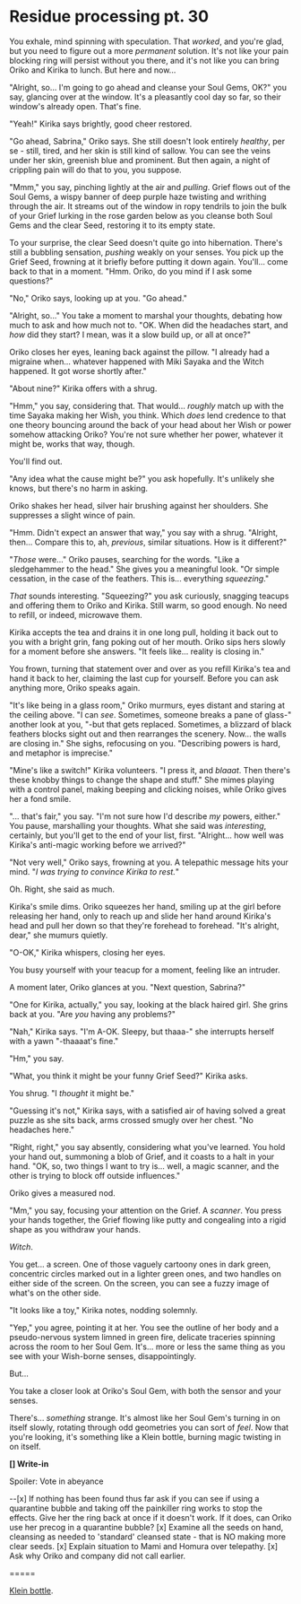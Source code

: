 # Residue processing pt. 30

You exhale, mind spinning with speculation. That *worked*, and you're glad, but you need to figure out a more *permanent* solution. It's not like your pain blocking ring will persist without you there, and it's not like you can bring Oriko and Kirika to lunch. But here and now\...

"Alright, so... I'm going to go ahead and cleanse your Soul Gems, OK?" you say, glancing over at the window. It's a pleasantly cool day so far, so their window's already open. That's fine.

"Yeah!" Kirika says brightly, good cheer restored.

"Go ahead, Sabrina," Oriko says. She still doesn't look entirely *healthy*, per se - still, tired, and her skin is still kind of sallow. You can see the veins under her skin, greenish blue and prominent. But then again, a night of crippling pain will do that to you, you suppose.

"Mmm," you say, pinching lightly at the air and *pulling*. Grief flows out of the Soul Gems, a wispy banner of deep purple haze twisting and writhing through the air. It streams out of the window in ropy tendrils to join the bulk of your Grief lurking in the rose garden below as you cleanse both Soul Gems and the clear Seed, restoring it to its empty state.

To your surprise, the clear Seed doesn't quite go into hibernation. There's still a bubbling sensation, *pushing* weakly on your senses. You pick up the Grief Seed, frowning at it briefly before putting it down again. You'll... come back to that in a moment. "Hmm. Oriko, do you mind if I ask some questions?"

"No," Oriko says, looking up at you. "Go ahead."

"Alright, so..." You take a moment to marshal your thoughts, debating how much to ask and how much not to. "OK. When did the headaches start, and *how* did they start? I mean, was it a slow build up, or all at once?"

Oriko closes her eyes, leaning back against the pillow. "I already had a migraine when... whatever happened with Miki Sayaka and the Witch happened. It got worse shortly after."

"About nine?" Kirika offers with a shrug.

"Hmm," you say, considering that. That would... *roughly* match up with the time Sayaka making her Wish, you think. Which *does* lend credence to that one theory bouncing around the back of your head about her Wish or power somehow attacking Oriko? You're not sure whether her power, whatever it might be, works that way, though.

You'll find out.

"Any idea what the cause might be?" you ask hopefully. It's unlikely she knows, but there's no harm in asking.

Oriko shakes her head, silver hair brushing against her shoulders. She suppresses a slight wince of pain.

"Hmm. Didn't expect an answer that way," you say with a shrug. "Alright, then... Compare this to, ah, *previous*, similar situations. How is it different?"

"*Those* were..." Oriko pauses, searching for the words. "Like a sledgehammer to the head." She gives you a meaningful look. "Or simple cessation, in the case of the feathers. This is... everything *squeezing*."

*That* sounds interesting. "Squeezing?" you ask curiously, snagging teacups and offering them to Oriko and Kirika. Still warm, so good enough. No need to refill, or indeed, microwave them.

Kirika accepts the tea and drains it in one long pull, holding it back out to you with a bright grin, fang poking out of her mouth. Oriko sips hers slowly for a moment before she answers. "It feels like... reality is closing in."

You frown, turning that statement over and over as you refill Kirika's tea and hand it back to her, claiming the last cup for yourself. Before you can ask anything more, Oriko speaks again.

"It's like being in a glass room," Oriko murmurs, eyes distant and staring at the ceiling above. "I can *see*. Sometimes, someone breaks a pane of glass-" another look at you, "-but that gets replaced. Sometimes, a blizzard of black feathers blocks sight out and then rearranges the scenery. Now\... the walls are closing in." She sighs, refocusing on you. "Describing powers is hard, and metaphor is imprecise."

"Mine's like a switch!" Kirika volunteers. "I press it, and *blaaat*. Then there's these knobby things to change the shape and stuff." She mimes playing with a control panel, making beeping and clicking noises, while Oriko gives her a fond smile.

"... that's fair," you say. "I'm not sure how I'd describe *my* powers, either." You pause, marshalling your thoughts. What she said was *interesting*, certainly, but you'll get to the end of your list, first. "Alright... how well was Kirika's anti-magic working before we arrived?"

"Not very well," Oriko says, frowning at you. A telepathic message hits your mind. "*I was trying to convince Kirika to rest.*"

Oh. Right, she said as much.

Kirika's smile dims. Oriko squeezes her hand, smiling up at the girl before releasing her hand, only to reach up and slide her hand around Kirika's head and pull her down so that they're forehead to forehead. "It's alright, dear," she mumurs quietly.

"O-OK," Kirika whispers, closing her eyes.

You busy yourself with your teacup for a moment, feeling like an intruder.

A moment later, Oriko glances at you. "Next question, Sabrina?"

"One for Kirika, actually," you say, looking at the black haired girl. She grins back at you. "Are *you* having any problems?"

"Nah," Kirika says. "I'm A-OK. Sleepy, but thaaa-" she interrupts herself with a yawn "-thaaaat's fine."

"Hm," you say.

"What, you think it might be your funny Grief Seed?" Kirika asks.

You shrug. "I *thought* it might be."

"Guessing it's not," Kirika says, with a satisfied air of having solved a great puzzle as she sits back, arms crossed smugly over her chest. "No headaches here."

"Right, right," you say absently, considering what you've learned. You hold your hand out, summoning a blob of Grief, and it coasts to a halt in your hand. "OK, so, two things I want to try is... well, a magic scanner, and the other is trying to block off outside influences."

Oriko gives a measured nod.

"Mm," you say, focusing your attention on the Grief. A *scanner*. You press your hands together, the Grief flowing like putty and congealing into a rigid shape as you withdraw your hands.

*Witch*.

You get... a screen. One of those vaguely cartoony ones in dark green, concentric circles marked out in a lighter green ones, and two handles on either side of the screen. On the screen, you can see a fuzzy image of what's on the other side.

"It looks like a toy," Kirika notes, nodding solemnly.

"Yep," you agree, pointing it at her. You see the outline of her body and a pseudo-nervous system limned in green fire, delicate traceries spinning across the room to her Soul Gem. It's... more or less the same thing as you see with your Wish-borne senses, disappointingly.

But...

You take a closer look at Oriko's Soul Gem, with both the sensor and your senses.

There's... *something* strange. It's almost like her Soul Gem's turning in on itself slowly, rotating through odd geometries you can sort of *feel*. Now that you're looking, it's something like a Klein bottle, burning magic twisting in on itself.

**\[] Write-in**

Spoiler: Vote in abeyance

\--\[x] If nothing has been found thus far ask if you can see if using a quarantine bubble and taking off the painkiller ring works to stop the effects. Give her the ring back at once if it doesn't work. If it does, can Oriko use her precog in a quarantine bubble?
\[x] Examine all the seeds on hand, cleansing as needed to 'standard' cleansed state - that is NO making more clear seeds.
\[x] Explain situation to Mami and Homura over telepathy.
\[x] Ask why Oriko and company did not call earlier.

\=====​

[Klein bottle](http://i.imgur.com/IIA0P76.gif).
